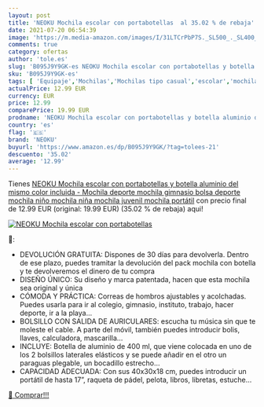```yaml
---
layout: post
title: 'NEOKU Mochila escolar con portabotellas  al 35.02 % de rebaja'
date: 2021-07-20 06:54:39
image: 'https://m.media-amazon.com/images/I/31LTCrPbP7S._SL500_._SL400_.jpg'
comments: true
category: ofertas
author: 'tole.es'
slug: 'B095J9Y9GK-es NEOKU Mochila escolar con portabotellas y botella aluminio...'
sku: 'B095J9Y9GK-es'
tags: [ 'Equipaje','Mochilas','Mochilas tipo casual','escolar','mochila','neoku', ]
actualPrice: 12.99 EUR
currency: EUR
price: 12.99
comparePrice: 19.99 EUR
prodname: 'NEOKU Mochila escolar con portabotellas y botella aluminio del mismo color incluida - Mochila deporte  mochila gimnasio  bolsa deporte  mochila niño  mochila niña  mochila juvenil  mochila portátil'
country: 'es'
flag: '🇪🇸'
brand: 'NEOKU'
buyurl: 'https://www.amazon.es/dp/B095J9Y9GK/?tag=tolees-21'
descuento: '35.02'
average: '12.99'
---
```


Tienes [NEOKU Mochila escolar con portabotellas y botella aluminio del mismo color incluida - Mochila deporte  mochila gimnasio  bolsa deporte  mochila niño  mochila niña  mochila juvenil  mochila portátil](https://www.amazon.es/dp/B095J9Y9GK/?tag=tolees-21) con precio final de  12.99 EUR (original: 19.99 EUR) (35.02 %  de rebaja) aqui!

[![NEOKU Mochila escolar con portabotellas ](https://m.media-amazon.com/images/I/31LTCrPbP7S._SL500_._SL400_.jpg)](https://www.amazon.es/dp/B095J9Y9GK/?tag=tolees-21)

🔎:

- DEVOLUCIÓN GRATUITA: Dispones de 30 días para devolverla. Dentro de ese plazo, puedes tramitar la devolución del pack mochila con botella y te devolveremos el dinero de tu compra
- DISEÑO ÚNICO: Su diseño y marca patentada, hacen que esta mochila sea original y única
- CÓMODA Y PRÁCTICA: Correas de hombros ajustables y acolchadas. Puedes usarla para ir al colegio, gimnasio, instituto, trabajo, hacer deporte, ir a la playa…
- BOLSILLO CON SALIDA DE AURICULARES: escucha tu música sin que te moleste el cable. A parte del móvil, también puedes introducir bolis, llaves, calculadora, mascarilla…
- INCLUYE: Botella de aluminio de 400 ml, que viene colocada en uno de los 2 bolsillos laterales elásticos y se puede añadir en el otro un paraguas plegable, un bocadillo estrecho…
- CAPACIDAD ADECUADA: Con sus 40x30x18 cm, puedes introducir un portátil de hasta 17”, raqueta de pádel, pelota, libros, libretas, estuche…

[🛒 Comprar!!!](https://www.amazon.es/dp/B095J9Y9GK/?tag=tolees-21)
